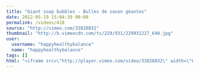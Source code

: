 ```yaml
---
title: "Giant soap bubbles - Bulles de savon géantes"
date: 2012-05-19 15:04:39 00:00
permalink: /videos/418
source: "http://vimeo.com/33828832"
thumbnail: "http://b.vimeocdn.com/ts/229/931/229931227_640.jpg"
user:
  username: "happyhealthybalance"
  name: "happyhealthybalance"
tags: []
html: "<iframe src=\"http://player.vimeo.com/video/33828832\" width=\"640\" height=\"352\" frameborder=\"0\" webkitallowfullscreen mozallowfullscreen allowfullscreen></iframe>"
---
```


